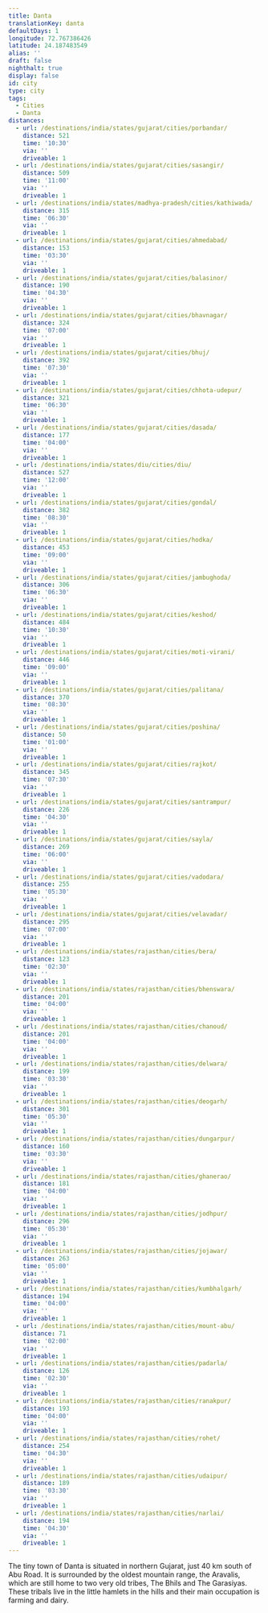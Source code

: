 ```yaml
---
title: Danta
translationKey: danta
defaultDays: 1
longitude: 72.767386426
latitude: 24.187483549
alias: ''
draft: false
nighthalt: true
display: false
id: city
type: city
tags:
  - Cities
  - Danta
distances:
  - url: /destinations/india/states/gujarat/cities/porbandar/
    distance: 521
    time: '10:30'
    via: ''
    driveable: 1
  - url: /destinations/india/states/gujarat/cities/sasangir/
    distance: 509
    time: '11:00'
    via: ''
    driveable: 1
  - url: /destinations/india/states/madhya-pradesh/cities/kathiwada/
    distance: 315
    time: '06:30'
    via: ''
    driveable: 1
  - url: /destinations/india/states/gujarat/cities/ahmedabad/
    distance: 153
    time: '03:30'
    via: ''
    driveable: 1
  - url: /destinations/india/states/gujarat/cities/balasinor/
    distance: 190
    time: '04:30'
    via: ''
    driveable: 1
  - url: /destinations/india/states/gujarat/cities/bhavnagar/
    distance: 324
    time: '07:00'
    via: ''
    driveable: 1
  - url: /destinations/india/states/gujarat/cities/bhuj/
    distance: 392
    time: '07:30'
    via: ''
    driveable: 1
  - url: /destinations/india/states/gujarat/cities/chhota-udepur/
    distance: 321
    time: '06:30'
    via: ''
    driveable: 1
  - url: /destinations/india/states/gujarat/cities/dasada/
    distance: 177
    time: '04:00'
    via: ''
    driveable: 1
  - url: /destinations/india/states/diu/cities/diu/
    distance: 527
    time: '12:00'
    via: ''
    driveable: 1
  - url: /destinations/india/states/gujarat/cities/gondal/
    distance: 382
    time: '08:30'
    via: ''
    driveable: 1
  - url: /destinations/india/states/gujarat/cities/hodka/
    distance: 453
    time: '09:00'
    via: ''
    driveable: 1
  - url: /destinations/india/states/gujarat/cities/jambughoda/
    distance: 306
    time: '06:30'
    via: ''
    driveable: 1
  - url: /destinations/india/states/gujarat/cities/keshod/
    distance: 484
    time: '10:30'
    via: ''
    driveable: 1
  - url: /destinations/india/states/gujarat/cities/moti-virani/
    distance: 446
    time: '09:00'
    via: ''
    driveable: 1
  - url: /destinations/india/states/gujarat/cities/palitana/
    distance: 370
    time: '08:30'
    via: ''
    driveable: 1
  - url: /destinations/india/states/gujarat/cities/poshina/
    distance: 50
    time: '01:00'
    via: ''
    driveable: 1
  - url: /destinations/india/states/gujarat/cities/rajkot/
    distance: 345
    time: '07:30'
    via: ''
    driveable: 1
  - url: /destinations/india/states/gujarat/cities/santrampur/
    distance: 226
    time: '04:30'
    via: ''
    driveable: 1
  - url: /destinations/india/states/gujarat/cities/sayla/
    distance: 269
    time: '06:00'
    via: ''
    driveable: 1
  - url: /destinations/india/states/gujarat/cities/vadodara/
    distance: 255
    time: '05:30'
    via: ''
    driveable: 1
  - url: /destinations/india/states/gujarat/cities/velavadar/
    distance: 295
    time: '07:00'
    via: ''
    driveable: 1
  - url: /destinations/india/states/rajasthan/cities/bera/
    distance: 123
    time: '02:30'
    via: ''
    driveable: 1
  - url: /destinations/india/states/rajasthan/cities/bhenswara/
    distance: 201
    time: '04:00'
    via: ''
    driveable: 1
  - url: /destinations/india/states/rajasthan/cities/chanoud/
    distance: 201
    time: '04:00'
    via: ''
    driveable: 1
  - url: /destinations/india/states/rajasthan/cities/delwara/
    distance: 199
    time: '03:30'
    via: ''
    driveable: 1
  - url: /destinations/india/states/rajasthan/cities/deogarh/
    distance: 301
    time: '05:30'
    via: ''
    driveable: 1
  - url: /destinations/india/states/rajasthan/cities/dungarpur/
    distance: 160
    time: '03:30'
    via: ''
    driveable: 1
  - url: /destinations/india/states/rajasthan/cities/ghanerao/
    distance: 181
    time: '04:00'
    via: ''
    driveable: 1
  - url: /destinations/india/states/rajasthan/cities/jodhpur/
    distance: 296
    time: '05:30'
    via: ''
    driveable: 1
  - url: /destinations/india/states/rajasthan/cities/jojawar/
    distance: 263
    time: '05:00'
    via: ''
    driveable: 1
  - url: /destinations/india/states/rajasthan/cities/kumbhalgarh/
    distance: 194
    time: '04:00'
    via: ''
    driveable: 1
  - url: /destinations/india/states/rajasthan/cities/mount-abu/
    distance: 71
    time: '02:00'
    via: ''
    driveable: 1
  - url: /destinations/india/states/rajasthan/cities/padarla/
    distance: 126
    time: '02:30'
    via: ''
    driveable: 1
  - url: /destinations/india/states/rajasthan/cities/ranakpur/
    distance: 193
    time: '04:00'
    via: ''
    driveable: 1
  - url: /destinations/india/states/rajasthan/cities/rohet/
    distance: 254
    time: '04:30'
    via: ''
    driveable: 1
  - url: /destinations/india/states/rajasthan/cities/udaipur/
    distance: 189
    time: '03:30'
    via: ''
    driveable: 1
  - url: /destinations/india/states/rajasthan/cities/narlai/
    distance: 194
    time: '04:30'
    via: ''
    driveable: 1
---
```











































































































































































































































































The tiny town of Danta is situated in northern Gujarat, just 40 km south of Abu Road. It is surrounded by the oldest mountain range, the Aravalis, which are still home to two very old tribes, The Bhils and The Garasiyas. These tribals live in the little hamlets in the hills and their main occupation is farming and dairy.